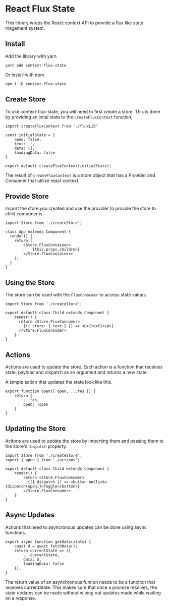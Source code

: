 # React Flux State

This library wraps the React context API to provide a flux like state magement system.

## Install

Add the library with yarn
```
yarn add context-flux-state
```

Or install with npm
```
npm i -D context-flux-state
```

## Create Store

To use context-flux-state, you will need to first create a store. This is done by providing an inital state to the `createFluxContext` function;

```
import createFluxContext from './fluxLib'

const initialState = {
    open: false,
    text: '',
    data: [],
    loadingData: false
}

export default createFluxContext(initialState);
```

The result of `createFluxContext` is a store object that has a Provider and Consumer that utilize react context.

## Provide Store

Import the store you created and use the provider to provide the store to child components.

```
import Store from './createStore';

class App extends Component {
  render() {
    return (
        <Store.FluxContainer>
            {this.props.children}
        </Store.FluxContainer>
    );
  }
}
```

## Using the Store

The store can be used with the `FluxConsumer` to access state values.

```
import Store from './createStore';

export default class Child extends Component {
    render() {
      return <Store.FluxConsumer>
        {({ store: { text } }) => <p>{text}</p>}
      </Store.FluxConsumer>
    }
}
```

## Actions

Actions are used to update the store. Each action is a function that receives state, payload and dispatch as an argument and returns a new state.

A simple action that updates the state look like this.

```
export function open({ open, ...res }) {
    return {
        ...res,
        open: !open
    }
}
```

## Updating the Store

Acitons are used to update the store by importing them and passing them to the store's `dispatch` property.

```
import Store from './createStore';
import { open } from './actions';

export default class Child extends Component {
    render() {
        return <Store.FluxConsumer>
          {({ dispatch }) => <button onClick={dispatch(open)}>Toggle</button>}
        </Store.FluxConsumer>
    }
}
```

## Async Updates

Actions that need to asyncronous updates can be done using async functions.

```
export async function getData(state) {
    const d = await fetchData();
    return currentState => ({
        ...currentState,
        data: d,
        loadingData: false
    });
}
```

The return value of an asynchronous funtion needs to be a function that receives currentState. This makes sure that once a promise resolves, the state updates can be made without wiping out updates made while waiting on a response.